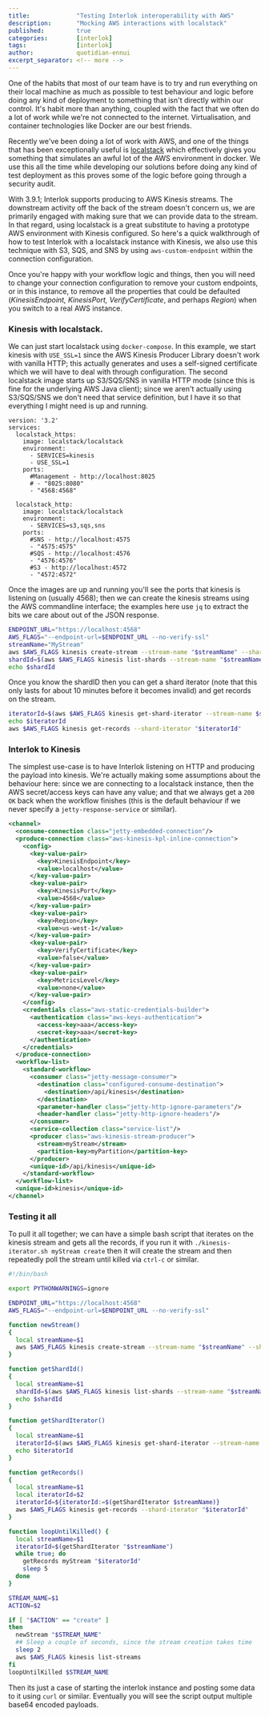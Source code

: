 ```yaml
---
title:             "Testing Interlok interoperability with AWS"
description:       "Mocking AWS interactions with localstack"
published:         true
categories:        [interlok]
tags:              [interlok]
author:            quotidian-ennui
excerpt_separator: <!-- more -->
---
```


One of the habits that most of our team have is to try and run everything on their local machine as much as possible to test behaviour and logic before doing any kind of deployment to something that isn't directly within our control. It's habit more than anything, coupled with the fact that we often do a lot of work while we're not connected to the internet. Virtualisation, and container technologies like Docker are our best friends.

<!-- more -->

Recently we've been doing a lot of work with AWS, and one of the things that has been exceptionally useful is [localstack](https://github.com/localstack/localstack) which effectively gives you something that simulates an awful lot of the AWS environment in docker. We use this all the time while developing our solutions before doing any kind of test deployment as this proves some of the logic before going through a security audit.

With 3.9.1; Interlok supports producing to AWS Kinesis streams. The downstream activity off the back of the stream doesn't concern us, we are primarily engaged with making sure that we can provide data to the stream. In that regard, using localstack is a great substitute to having a prototype AWS environment with Kinesis configured. So here's a quick walkthrough of how to test Interlok with a localstack instance with Kinesis, we also use this technique with S3, SQS, and SNS by using `aws-custom-endpoint` within the connection configuration.

Once you're happy with your workflow logic and things, then you will need to change your connection configuration to remove your custom endpoints, or in this instance, to remove all the properties that could be defaulted (_KinesisEndpoint, KinesisPort, VerifyCertificate_, and perhaps _Region_) when you switch to a real AWS instance.

### Kinesis with localstack.

We can just start localstack using `docker-compose`. In this example, we start kinesis with `USE_SSL=1` since the AWS Kinesis Producer Library doesn't work with vanilla HTTP; this actually generates and uses a self-signed certificate which we will have to deal with through configuration. The second localstack image starts up S3/SQS/SNS in vanilla HTTP mode (since this is fine for the underlying AWS Java client); since we aren't actually using S3/SQS/SNS we don't need that service definition, but I have it so that everything I might need is up and running.

```
version: '3.2'
services:
  localstack_https:
    image: localstack/localstack
    environment:
      - SERVICES=kinesis
      - USE_SSL=1
    ports:
      #Management - http://localhost:8025
      # - "8025:8080"
      - "4568:4568"

  localstack_http:
    image: localstack/localstack
    environment:
      - SERVICES=s3,sqs,sns
    ports:
      #SNS - http://localhost:4575
      - "4575:4575"
      #SQS - http://localhost:4576
      - "4576:4576"
      #S3 - http://localhost:4572
      - "4572:4572"

```

Once the images are up and running you'll see the ports that kinesis is listening on (usually 4568); then we can create the kinesis streams using the AWS commandline interface; the examples here use `jq` to extract the bits we care about out of the JSON response.

```bash
ENDPOINT_URL="https://localhost:4568"
AWS_FLAGS="--endpoint-url=$ENDPOINT_URL --no-verify-ssl"
streamName="MyStream"
aws $AWS_FLAGS kinesis create-stream --stream-name "$streamName" --shard-count 1
shardId=$(aws $AWS_FLAGS kinesis list-shards --stream-name "$streamName" | jq -r ".Shards[0].ShardId")
echo $shardId
```

Once you know the shardID then you can get a shard iterator (note that this only lasts for about 10 minutes before it becomes invalid) and get records on the stream.

```bash
iteratorId=$(aws $AWS_FLAGS kinesis get-shard-iterator --stream-name $streamName --shard-id $shardId --shard-iterator-type LATEST | jq -r ".ShardIterator")
echo $iteratorId
aws $AWS_FLAGS kinesis get-records --shard-iterator "$iteratorId"
```

### Interlok to Kinesis

The simplest use-case is to have Interlok listening on HTTP and producing the payload into kinesis. We're actually making some assumptions about the behaviour here: since we are connecting to a localstack instance, then the AWS secret/access keys can have any value; and that we always get a `200 OK` back when the workflow finishes (this is the default behaviour if we never specify a `jetty-response-service` or similar).


```xml
<channel>
  <consume-connection class="jetty-embedded-connection"/>
  <produce-connection class="aws-kinesis-kpl-inline-connection">
    <config>
      <key-value-pair>
        <key>KinesisEndpoint</key>
        <value>localhost</value>
      </key-value-pair>
      <key-value-pair>
        <key>KinesisPort</key>
        <value>4568</value>
      </key-value-pair>
      <key-value-pair>
        <key>Region</key>
        <value>us-west-1</value>
      </key-value-pair>
      <key-value-pair>
        <key>VerifyCertificate</key>
        <value>false</value>
      </key-value-pair>
      <key-value-pair>
        <key>MetricsLevel</key>
        <value>none</value>
      </key-value-pair>
    </config>
    <credentials class="aws-static-credentials-builder">
      <authentication class="aws-keys-authentication">
        <access-key>aaa</access-key>
        <secret-key>aaa</secret-key>
      </authentication>
    </credentials>
  </produce-connection>
  <workflow-list>
    <standard-workflow>
      <consumer class="jetty-message-consumer">
        <destination class="configured-consume-destination">
          <destination>/api/kinesis</destination>
        </destination>
        <parameter-handler class="jetty-http-ignore-parameters"/>
        <header-handler class="jetty-http-ignore-headers"/>
      </consumer>
      <service-collection class="service-list"/>
      <producer class="aws-kinesis-stream-producer">
        <stream>myStream</stream>
        <partition-key>myPartition</partition-key>
      </producer>
      <unique-id>/api/kinesis</unique-id>
    </standard-workflow>
  </workflow-list>
  <unique-id>kinesis</unique-id>
</channel>
```

### Testing it all

To pull it all together; we can have a simple bash script that iterates on the kinesis stream and gets all the records, if you run it with `./kinesis-iterator.sh myStream create` then it will create the stream and then repeatedly poll the stream until killed via `ctrl-c` or similar.

```bash
#!/bin/bash

export PYTHONWARNINGS=ignore

ENDPOINT_URL="https://localhost:4568"
AWS_FLAGS="--endpoint-url=$ENDPOINT_URL --no-verify-ssl"

function newStream()
{
  local streamName=$1
  aws $AWS_FLAGS kinesis create-stream --stream-name "$streamName" --shard-count 1
}

function getShardId()
{
  local streamName=$1
  shardId=$(aws $AWS_FLAGS kinesis list-shards --stream-name "$streamName" | jq -r ".Shards[0].ShardId")
  echo $shardId
}

function getShardIterator()
{
  local streamName=$1
  iteratorId=$(aws $AWS_FLAGS kinesis get-shard-iterator --stream-name $streamName --shard-id $(getShardId $streamName) --shard-iterator-type LATEST | jq -r ".ShardIterator")
  echo $iteratorId
}

function getRecords()
{
  local streamName=$1
  local iteratorId=$2
  iteratorId=${iteratorId:=$(getShardIterator $streamName)}
  aws $AWS_FLAGS kinesis get-records --shard-iterator "$iteratorId"
}

function loopUntilKilled() {
  local streamName=$1
  iteratorId=$(getShardIterator "$streamName")
  while true; do
    getRecords myStream "$iteratorId"
    sleep 5
  done
}

STREAM_NAME=$1
ACTION=$2

if [ "$ACTION" == "create" ]
then
  newStream "$STREAM_NAME"
  ## Sleep a couple of seconds, since the stream creation takes time
  sleep 2
  aws $AWS_FLAGS kinesis list-streams
fi
loopUntilKilled $STREAM_NAME
```

Then its just a case of starting the interlok instance and posting some data to it using `curl` or similar. Eventually you will see the script output multiple base64 encoded payloads.
